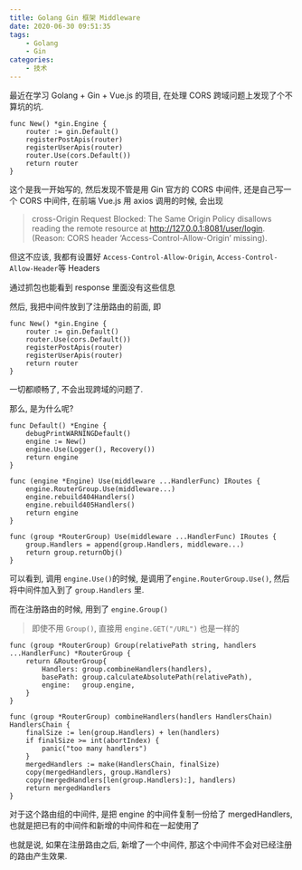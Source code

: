 ```yaml
---
title: Golang Gin 框架 Middleware
date: 2020-06-30 09:51:35
tags:
    - Golang
    - Gin
categories:
    - 技术
---
```


最近在学习 Golang + Gin + Vue.js 的项目, 在处理 CORS 跨域问题上发现了个不算坑的坑.

```golang
func New() *gin.Engine {
    router := gin.Default()
    registerPostApis(router)
    registerUserApis(router)
    router.Use(cors.Default())
    return router
}
```

这个是我一开始写的, 然后发现不管是用 Gin 官方的 CORS 中间件, 还是自己写一个 CORS 中间件, 在前端 Vue.js 用 axios 调用的时候, 会出现

> cross-Origin Request Blocked: The Same Origin Policy disallows reading the remote 
> resource at http://127.0.0.1:8081/user/login. (Reason: CORS header ‘Access-Control-Allow-Origin’ missing).

但这不应该, 我都有设置好 `Access-Control-Allow-Origin`, `Access-Control-Allow-Header`等 Headers

通过抓包也能看到 response 里面没有这些信息

然后, 我把中间件放到了注册路由的前面, 即

```golang
func New() *gin.Engine {
    router := gin.Default()
    router.Use(cors.Default())
    registerPostApis(router)
    registerUserApis(router)
    return router
}
```

一切都顺畅了, 不会出现跨域的问题了. 

那么, 是为什么呢?

```golang
func Default() *Engine {
    debugPrintWARNINGDefault()
    engine := New()
    engine.Use(Logger(), Recovery())
    return engine
}

func (engine *Engine) Use(middleware ...HandlerFunc) IRoutes {
    engine.RouterGroup.Use(middleware...)
    engine.rebuild404Handlers()
    engine.rebuild405Handlers()
    return engine
}

func (group *RouterGroup) Use(middleware ...HandlerFunc) IRoutes {
    group.Handlers = append(group.Handlers, middleware...)
    return group.returnObj()
}
```
可以看到, 调用 `engine.Use()`的时候, 是调用了`engine.RouterGroup.Use()`, 然后将中间件加入到了 `group.Handlers` 里.

而在注册路由的时候, 用到了 `engine.Group()`

> 即使不用 `Group()`, 直接用 `engine.GET("/URL")` 也是一样的

```golang
func (group *RouterGroup) Group(relativePath string, handlers ...HandlerFunc) *RouterGroup {
    return &RouterGroup{
        Handlers: group.combineHandlers(handlers),
        basePath: group.calculateAbsolutePath(relativePath),
        engine:   group.engine,
    }
}

func (group *RouterGroup) combineHandlers(handlers HandlersChain) HandlersChain {
    finalSize := len(group.Handlers) + len(handlers)
    if finalSize >= int(abortIndex) {
        panic("too many handlers")
    }
    mergedHandlers := make(HandlersChain, finalSize)
    copy(mergedHandlers, group.Handlers)
    copy(mergedHandlers[len(group.Handlers):], handlers)
    return mergedHandlers
}
```

对于这个路由组的中间件, 是把 engine 的中间件复制一份给了 mergedHandlers, 
也就是把已有的中间件和新增的中间件和在一起使用了

也就是说, 如果在注册路由之后, 新增了一个中间件, 那这个中间件不会对已经注册的路由产生效果.